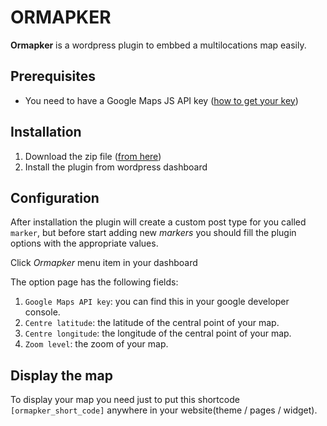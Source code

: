 # **ORMAPKER** #
**Ormapker** is a wordpress plugin to embbed a multilocations map easily.

## Prerequisites
- You need to have a Google Maps JS API key ([how to get your key](https://developers.google.com/maps/documentation/javascript/get-api-key))

## Installation
1. Download the zip file ([from here](https://github.com/saidgamih/ormapker/archive/refs/heads/master.zip))
2. Install the plugin from wordpress dashboard

## Configuration
After installation the plugin will create a custom post type for you called `marker`, but before start adding new *markers* you should fill the plugin options with the appropriate values.

Click *Ormapker* menu item in your dashboard

The option page has the following fields:

1. `Google Maps API key`: you can find this in your google developer console.
2. `Centre latitude`: the latitude of the central point of your map.
3. `Centre longitude`: the longitude of the central point of your map.
4. `Zoom level`: the zoom of your map.

## Display the map
To display your map you need just to put this shortcode `[ormapker_short_code]` anywhere in your website(theme / pages / widget).

